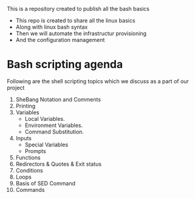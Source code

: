 This is a repository created to publish all the bash basics 

*   This repo is created to share all the linux basics
*   Along with linux bash syntax
*   Then we will automate the infrastructur provisioning
*   And the configuration management


# Bash scripting agenda

Following are the shell scripting topics which we discuss as a part of our project

1. SheBang Notation and Comments
2. Printing
3. Variables
    - Local Variables.
    - Environment Variables.
    - Command Substitution.
4. Inputs
    - Special Variables
    - Prompts
5. Functions
6. Redirectors & Quotes & Exit status 
7. Conditions
8. Loops
9. Basis of SED Command
10. Commands
